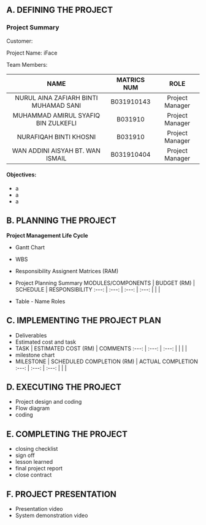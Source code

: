 ## A. DEFINING THE PROJECT ##
### Project Summary ###

Customer: 

Project Name: iFace 

Team Members: 

NAME | MATRICS NUM | ROLE
:---: | :---: | :---:
NURUL AINA ZAFIARH BINTI MUHAMAD SANI | B031910143 | Project Manager
MUHAMMAD AMIRUL SYAFIQ BIN ZULKEFLI | B031910 | Project Manager
NURAFIQAH BINTI KHOSNI | B031910 | Project Manager
WAN ADDINI AISYAH BT. WAN ISMAIL | B031910404 | Project Manager

#### Objectives: ####
* a
* a
* a

## B. PLANNING THE PROJECT ##
**Project Management Life Cycle** 
* Gantt Chart
* WBS
* Responsibility Assignent Matrices (RAM)
* Project Planning Summary
MODULES/COMPONENTS | BUDGET (RM) | SCHEDULE | RESPONSIBILITY
:---: | :---: | :---: | :---:
 |  |  |  

* Table - Name Roles

## C. IMPLEMENTING THE PROJECT PLAN ##
* Deliverables
* Estimated cost and task
* TASK | ESTIMATED COST (RM) | COMMENTS 
:---: | :---: | :---:
 |  |  |  |
* milestone chart
* MILESTONE | SCHEDULED COMPLETION (RM) | ACTUAL COMPLETION 
:---: | :---: | :---:
 |  |  |  

## D. EXECUTING THE PROJECT ##
* Project design and coding
* Flow diagram
* coding

## E. COMPLETING THE PROJECT ##
* closing checklist
* sign off
* lesson learned
* final project report
* close contract

## F. PROJECT PRESENTATION ##
* Presentation video
* System demonstration video
